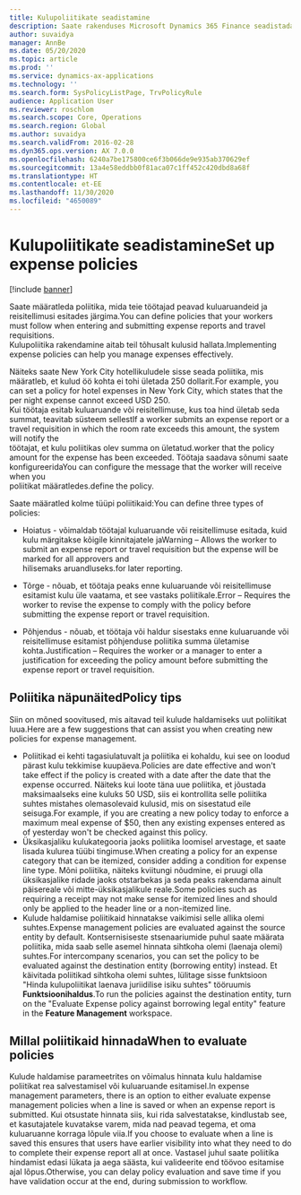 ```yaml
---
title: Kulupoliitikate seadistamine
description: Saate rakenduses Microsoft Dynamics 365 Finance seadistada kulupoliitikad, mida teie töötajad peavad kuluaruandeid ja reisitellimusi esitades järgima.
author: suvaidya
manager: AnnBe
ms.date: 05/20/2020
ms.topic: article
ms.prod: ''
ms.service: dynamics-ax-applications
ms.technology: ''
ms.search.form: SysPolicyListPage, TrvPolicyRule
audience: Application User
ms.reviewer: roschlom
ms.search.scope: Core, Operations
ms.search.region: Global
ms.author: suvaidya
ms.search.validFrom: 2016-02-28
ms.dyn365.ops.version: AX 7.0.0
ms.openlocfilehash: 6240a7be175800ce6f3b066de9e935ab370629ef
ms.sourcegitcommit: 13a4e58eddbb0f81aca07c1ff452c420dbd8a68f
ms.translationtype: HT
ms.contentlocale: et-EE
ms.lasthandoff: 11/30/2020
ms.locfileid: "4650089"
---
```

# <a name="set-up-expense-policies"></a><span data-ttu-id="a813f-103">Kulupoliitikate seadistamine</span><span class="sxs-lookup"><span data-stu-id="a813f-103">Set up expense policies</span></span>

[!include [banner](../includes/banner.md)]

<span data-ttu-id="a813f-104">Saate määratleda poliitika, mida teie töötajad peavad kuluaruandeid ja reisitellimusi esitades järgima.</span><span class="sxs-lookup"><span data-stu-id="a813f-104">You can define policies that your workers must follow when entering and submitting expense reports and travel requisitions.</span></span>         
<span data-ttu-id="a813f-105">Kulupoliitika rakendamine aitab teil tõhusalt kulusid hallata.</span><span class="sxs-lookup"><span data-stu-id="a813f-105">Implementing expense policies can help you manage expenses effectively.</span></span>         

<span data-ttu-id="a813f-106">Näiteks saate New York City hotellikuludele sisse seada poliitika, mis määratleb, et kulud öö kohta ei tohi ületada 250 dollarit.</span><span class="sxs-lookup"><span data-stu-id="a813f-106">For example, you can set a policy for hotel expenses in New York City, which states that the per night expense cannot exceed USD 250.</span></span>       
<span data-ttu-id="a813f-107">Kui töötaja esitab kuluaruande või reisitellimuse, kus toa hind ületab seda summat, teavitab süsteem sellest</span><span class="sxs-lookup"><span data-stu-id="a813f-107">If a worker submits an expense report or a travel requisition in which the room rate exceeds this amount, the system will notify the</span></span>        
<span data-ttu-id="a813f-108">töötajat, et kulu poliitikas olev summa on ületatud.</span><span class="sxs-lookup"><span data-stu-id="a813f-108">worker that the policy amount for the expense has been exceeded.</span></span> <span data-ttu-id="a813f-109">Töötaja saadava sõnumi saate konfigureerida</span><span class="sxs-lookup"><span data-stu-id="a813f-109">You can configure the message that the worker will receive when you</span></span>        
<span data-ttu-id="a813f-110">poliitikat määratledes.</span><span class="sxs-lookup"><span data-stu-id="a813f-110">define the policy.</span></span>      
        
<span data-ttu-id="a813f-111">Saate määratled kolme tüüpi poliitikaid:</span><span class="sxs-lookup"><span data-stu-id="a813f-111">You can define three types of policies:</span></span>         
        
- <span data-ttu-id="a813f-112">Hoiatus - võimaldab töötajal kuluaruande või reisitellimuse esitada, kuid kulu märgitakse kõigile kinnitajatele ja</span><span class="sxs-lookup"><span data-stu-id="a813f-112">Warning – Allows the worker to submit an expense report or travel requisition but the expense will be marked for all approvers and</span></span>        
  <span data-ttu-id="a813f-113">hilisemaks aruandluseks.</span><span class="sxs-lookup"><span data-stu-id="a813f-113">for later reporting.</span></span>        

- <span data-ttu-id="a813f-114">Tõrge - nõuab, et töötaja peaks enne kuluaruande või reisitellimuse esitamist kulu üle vaatama, et see vastaks poliitikale.</span><span class="sxs-lookup"><span data-stu-id="a813f-114">Error – Requires the worker to revise the expense to comply with the policy before submitting the expense report or travel requisition.</span></span>       
 
 - <span data-ttu-id="a813f-115">Põhjendus - nõuab, et töötaja või haldur sisestaks enne kuluaruande või reisitellimuse esitamist põhjenduse poliitika summa ületamise kohta.</span><span class="sxs-lookup"><span data-stu-id="a813f-115">Justification – Requires the worker or a manager to enter a justification for exceeding the policy amount before submitting the expense report or travel requisition.</span></span>        

## <a name="policy-tips"></a><span data-ttu-id="a813f-116">Poliitika näpunäited</span><span class="sxs-lookup"><span data-stu-id="a813f-116">Policy tips</span></span>
<span data-ttu-id="a813f-117">Siin on mõned soovitused, mis aitavad teil kulude haldamiseks uut poliitikat luua.</span><span class="sxs-lookup"><span data-stu-id="a813f-117">Here are a few suggestions that can assist you when creating new policies for expense management.</span></span> 
* <span data-ttu-id="a813f-118">Poliitikad ei kehti tagasiulatuvalt ja poliitika ei kohaldu, kui see on loodud pärast kulu tekkimise kuupäeva.</span><span class="sxs-lookup"><span data-stu-id="a813f-118">Policies are date effective and won't take effect if the policy is created with a date after the date that the expense occurred.</span></span> <span data-ttu-id="a813f-119">Näiteks kui loote täna uue poliitika, et jõustada maksimaalseks eine kuluks 50 USD, siis ei kontrollita selle poliitika suhtes mistahes olemasolevaid kulusid, mis on sisestatud eile seisuga.</span><span class="sxs-lookup"><span data-stu-id="a813f-119">For example, if you are creating a new policy today to enforce a maximum meal expense of $50, then any existing expenses entered as of yesterday won't be checked against this policy.</span></span>
* <span data-ttu-id="a813f-120">Üksikasjaliku kulukategooria jaoks poliitika loomisel arvestage, et saate lisada kulurea tüübi tingimuse.</span><span class="sxs-lookup"><span data-stu-id="a813f-120">When creating a policy for an expense category that can be itemized, consider adding a condition for expense line type.</span></span> <span data-ttu-id="a813f-121">Mõni poliitika, näiteks kviitungi nõudmine, ei pruugi olla üksikasjalike ridade jaoks otstarbekas ja seda peaks rakendama ainult päisereale või mitte-üksikasjalikule reale.</span><span class="sxs-lookup"><span data-stu-id="a813f-121">Some policies such as requiring a receipt may not make sense for itemized lines and should only be applied to the header line or a non-itemized line.</span></span> 
* <span data-ttu-id="a813f-122">Kulude haldamise poliitikaid hinnatakse vaikimisi selle allika olemi suhtes.</span><span class="sxs-lookup"><span data-stu-id="a813f-122">Expense management policies are evaluated against the source entity by default.</span></span> <span data-ttu-id="a813f-123">Kontsernisiseste stsenaariumide puhul saate määrata poliitika, mida saab selle asemel hinnata sihtkoha olemi (laenaja olemi) suhtes.</span><span class="sxs-lookup"><span data-stu-id="a813f-123">For intercompany scenarios, you can set the policy to be evaluated against the destination entity (borrowing entity) instead.</span></span> <span data-ttu-id="a813f-124">Et käivitada poliitikad sihtkoha olemi suhtes, lülitage sisse funktsioon "Hinda kulupoliitikat laenava juriidilise isiku suhtes" tööruumis **Funktsioonihaldus**.</span><span class="sxs-lookup"><span data-stu-id="a813f-124">To run the policies against the destination entity, turn on the "Evaluate Expense policy against borrowing legal entity" feature in the **Feature Management** workspace.</span></span>

## <a name="when-to-evaluate-policies"></a><span data-ttu-id="a813f-125">Millal poliitikaid hinnada</span><span class="sxs-lookup"><span data-stu-id="a813f-125">When to evaluate policies</span></span>

<span data-ttu-id="a813f-126">Kulude haldamise parameetrites on võimalus hinnata kulu haldamise poliitikat rea salvestamisel või kuluaruande esitamisel.</span><span class="sxs-lookup"><span data-stu-id="a813f-126">In expense management parameters, there is an option to either evaluate expense management policies when a line is saved or when an expense report is submitted.</span></span> <span data-ttu-id="a813f-127">Kui otsustate hinnata siis, kui rida salvestatakse, kindlustab see, et kasutajatele kuvatakse varem, mida nad peavad tegema, et oma kuluaruanne korraga lõpule viia.</span><span class="sxs-lookup"><span data-stu-id="a813f-127">If you choose to evaluate when a line is saved this ensures that users have earlier visibility into what they need to do to complete their expense report all at once.</span></span> <span data-ttu-id="a813f-128">Vastasel juhul saate poliitika hindamist edasi lükata ja aega säästa, kui valideerite end töövoo esitamise ajal lõpus.</span><span class="sxs-lookup"><span data-stu-id="a813f-128">Otherwise, you can delay policy evaluation and save time if you have validation occur at the end, during submission to workflow.</span></span>
